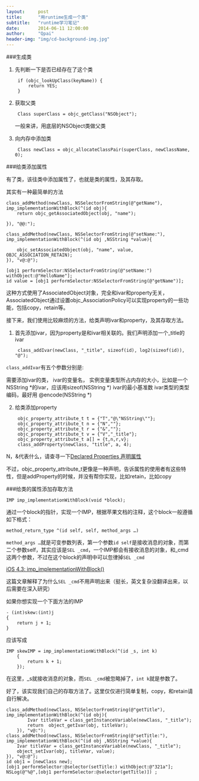 ```yaml
---
layout:     post
title:      "用runtime生成一个类"
subtitle:   "runtime学习笔记"
date:       2014-06-11 12:00:00
author:     "Qpai"
header-img: "img/cd-background-img.jpg"
---
```



###生成类

1. 先判断一下是否已经存在了这个类
    
        if (objc_lookUpClass(keyName)) {
            return YES;
        }

2. 获取父类

        Class superClass = objc_getClass("NSObject");
    
    一般来讲，用底层的NSObject类做父类

3. 向内存中添加类

        Class newClass = objc_allocateClassPair(superClass, newClassName, 0);
        
    

###给类添加属性

有了类，该往类中添加属性了，也就是类的属性，及其存取。

其实有一种最简单的方法
    
    class_addMethod(newClass, NSSelectorFromString(@"getName"), imp_implementationWithBlock(^(id obj){
        return objc_getAssociatedObject(obj, "name");
        
    }), "@@:");
    
    class_addMethod(newClass, NSSelectorFromString(@"setName:"), imp_implementationWithBlock(^(id obj ,NSString *value){
    
        objc_setAssociatedObject(obj, "name", value, OBJC_ASSOCIATION_RETAIN);
    }), "v@:@");
    
    [obj1 performSelector:NSSelectorFromString(@"setName:") withObject:@"HelloName"];
    id value = [obj1 performSelector:NSSelectorFromString(@"getName")];

这种方式使用了AssociatedObject对象，完全和ivar和property无关，AssociatedObject通过设置objc_AssociationPolicy可以实现property的一些功能，包括copy，retain等。



接下来，我们使用比较麻烦的方法，给类声明ivar和property，及其存取方法。

1. 首先添加ivar，因为property是和ivar相关联的。我们声明添加一个_title的ivar

        class_addIvar(newClass, "_title", sizeof(id), log2(sizeof(id)), "@");

    
`class_addIvar`有五个参数分别是:

需要添加ivar的类，
ivar的变量名，
实例变量类型所占内存的大小，比如是一个NSString *的ivar，应该用sizeof(NSString *)
ivar的最小基准数
ivar类型的类型编码，最好用 @encode(NSString *)

2. 给类添加property

        objc_property_attribute_t t = {"T","@\"NSString\""};
        objc_property_attribute_t n = {"N",""};
        objc_property_attribute_t r = {"&",""};
        objc_property_attribute_t v = {"V","_title"};
        objc_property_attribute_t a[] = {t,n,r,v};
        class_addProperty(newClass, "title", a, 4);

N，&代表什么，请查寻一下[Declared Properties 声明属性](https://developer.apple.com/library/mac/DOCUMENTATION/Cocoa/Conceptual/ObjCRuntimeGuide/Articles/ocrtPropertyIntrospection.html#//apple_ref/doc/uid/TP40008048-CH101-SW1)

不过，objc_property_attribute_t更像是一种声明，告诉属性的使用者有这些特性，但是addProperty的时候，并没有帮你实现，比如retain，比如copy

###给类的属性添加存取方法



    IMP imp_implementationWithBlock(void *block);


通过一个block的指针，实现一个IMP，根据苹果文档的注释，这个block一般遵循如下格式：


    method_return_type ^(id self, self, method_args …)



`method_args …`就是可变参数列表，第一个参数`id self`是接收消息的对象，而第二个参数self，其实应该是`SEL _cmd`，一个IMP都会有接收消息的对象，和_cmd这两个参数，不过在这个block的声明中可以忽律掉`SEL _cmd`

[iOS 4.3: imp_implementationWithBlock()](http://www.friday.com/bbum/2011/03/17/ios-4-3-imp_implementationwithblock/)

这篇文章解释了为什么`SEL _cmd`不用声明出来（挺长，英文复杂没翻译出来，以后需要在深入研究）


如果你想实现一个下面方法的IMP

    - (int)skew:(int)j
    {
        return j + 1;
    }
    
应该写成

    IMP skewIMP = imp_implementationWithBlock(^(id _s, int k)
        {
            return k + 1;
        });
        
在这里，_s就接收消息的对象，而`SEL _cmd`被忽略掉了，`int k`就是参数了。

好了，该实现我们自己的存取方法了。这里仅仅进行简单复制，copy，和retain请自行解决。

    class_addMethod(newClass, NSSelectorFromString(@"getTitle"), imp_implementationWithBlock(^(id obj){
            Ivar titleVar = class_getInstanceVariable(newClass, "_title");
            return  object_getIvar(obj, titleVar);
        }), "v@:");
    class_addMethod(newClass, NSSelectorFromString(@"setTitle:"), imp_implementationWithBlock(^(id obj ,NSString *value){
        Ivar titleVar = class_getInstanceVariable(newClass, "_title");
        object_setIvar(obj, titleVar, value);
    }), "v@:@");
    id obj1 = [newClass new];
    [obj1 performSelector:@selector(setTitle:) withObject:@"321a"];
    NSLog(@"%@",[obj1 performSelector:@selector(getTitle)]) ;